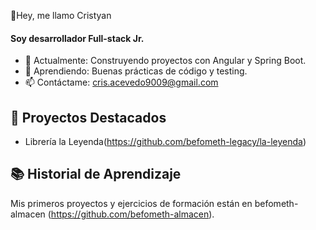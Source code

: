 👋Hey, me llamo Cristyan

#### Soy desarrollador Full-stack Jr.
- 🔭 Actualmente: Construyendo proyectos con Angular y Spring Boot.
- 🌱 Aprendiendo: Buenas prácticas de código y testing.
- 📫 Contáctame: cris.acevedo9009@gmail.com

## 🚀 Proyectos Destacados
- Librería la Leyenda(https://github.com/befometh-legacy/la-leyenda)

## 📚 Historial de Aprendizaje
Mis primeros proyectos y ejercicios de formación están en befometh-almacen (https://github.com/befometh-almacen).  